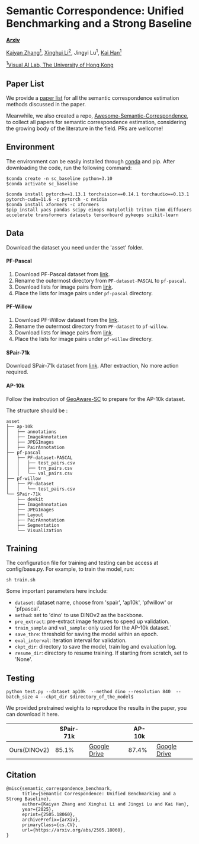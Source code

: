 # Semantic Correspondence: Unified Benchmarking and a Strong Baseline

**[Arxiv](https://arxiv.org/abs/2505.18060)**

[Kaiyan Zhang<sup>1</sup>](https://scholar.google.com.hk/citations?user=ef255KYAAAAJ&hl=en), 
[Xinghui Li<sup>2</sup>](https://xinghui-li.github.io/), 
Jingyi Lu<sup>1</sup>, 
[Kai Han<sup>1</sup>](https://www.kaihan.org/)

[<sup>1</sup>Visual AI Lab, The University of Hong Kong](https://visailab.github.io/)&nbsp;&nbsp;&nbsp;
<!-- [<sup>2</sup>Active Vision Lab
, University of Oxford](https://www.robots.ox.ac.uk/~lav/) -->

## Paper List
We provide a [paper list](paper_list.md) for all the semantic correspondence estimation methods discussed in the paper.

Meanwhile, we also created a repo, [Awesome-Semantic-Correspondence](https://github.com/Visual-AI/Awesome-Semantic-Correspondence), to collect all papers for semantic correspondence estimation, considering the growing body of the literature in the field. PRs are wellcome! 


## Environment
The environment can be easily installed through [conda](https://docs.conda.io/projects/miniconda/en/latest/) and pip. After downloading the code, run the following command:
```shell
$conda create -n sc_baseline python=3.10
$conda activate sc_baseline

$conda install pytorch==1.13.1 torchvision==0.14.1 torchaudio==0.13.1 pytorch-cuda=11.6 -c pytorch -c nvidia
$conda install xformers -c xformers
$pip install yacs pandas scipy einops matplotlib triton timm diffusers accelerate transformers datasets tensorboard pykeops scikit-learn
```

## Data
Download the dataset you need under the 'asset' folder.

#### PF-Pascal
1. Download PF-Pascal dataset from [link](https://www.di.ens.fr/willow/research/proposalflow/).
2. Rename the outermost directory from `PF-dataset-PASCAL` to `pf-pascal`.
3. Download lists for image pairs from [link](https://www.robots.ox.ac.uk/~xinghui/sd4match/pf-pascal_image_pairs.zip).
4. Place the lists for image pairs under `pf-pascal` directory.

#### PF-Willow
1. Download PF-Willow dataset from the [link](https://www.di.ens.fr/willow/research/proposalflow/).
2. Rename the outermost directory from `PF-dataset` to `pf-willow`.
3. Download lists for image pairs from [link](https://www.robots.ox.ac.uk/~xinghui/sd4match/test_pairs.csv).
4. Place the lists for image pairs under `pf-willow` directory.

#### SPair-71k
Download SPair-71k dataset from [link](https://cvlab.postech.ac.kr/research/SPair-71k/). After extraction,  No more action required.

#### AP-10k
Follow the instrcution of [GeoAware-SC](https://github.com/Junyi42/GeoAware-SC) to prepare for the AP-10k dataset.

The structure should be :
```
asset
├── ap-10k
│   ├── annotations
│   ├── ImageAnnotation
│   ├── JPEGImages
│   ├── PairAnnotation
├── pf-pascal
│   ├── PF-dataset-PASCAL
│   │   ├── test_pairs.csv
│   │   ├── trn_pairs.csv
│   │   └── val_pairs.csv
├── pf-willow
│   ├── PF-dataset
│   │   └── test_pairs.csv
└── SPair-71k
    ├── devkit
    ├── ImageAnnotation
    ├── JPEGImages
    ├── Layout
    ├── PairAnnotation
    ├── Segmentation
    └── Visualization
```



## Training
The configuration file for training and testing can be access at config/base.py.
For example, to train the model, run:
```
sh train.sh
```

Some important parameters here include:
- `dataset`: dataset name, choose from 'spair', 'ap10k', 'pfwillow' or 'pfpascal'.
- `method`: set to 'dino' to use DINOv2 as the backbone.
- `pre_extract`: pre-extract image features to speed up validation.
- `train_sample` and `val_sample`: only used for the AP-10k dataset.`
- `save_thre`: threshold for saving the model within an epoch.
- `eval_interval`: iteration interval for validation.
- `ckpt_dir`: directory to save the model, train log and evaluation log.
- `resume_dir`: directory to resume training. If starting from scratch, set to 'None'.


## Testing
```
python test.py --dataset ap10k  --method dino --resolution 840  --batch_size 4 --ckpt_dir $directory_of_the_model$
```

We provided pretrained weights to reproduce the results in the paper, you can download it here.  


|      |   SPair-71k |  |  AP-10k |   |
| ---- | ---- | ---- |---- |---- |
|   Ours(DINOv2)   |  85.1% | [Google Drive](https://drive.google.com/drive/folders/1XgHdxYvan_LB85RpxkDKlEmXElTOC5D8?usp=drive_link) | 87.4% | [Google Drive](https://drive.google.com/drive/folders/1EQbuQFZ4CyjqvlohaZROXlYyNASxich9?usp=drive_link)   |


## Citation
```
@misc{semantic_correspondence_benchmark,
      title={Semantic Correspondence: Unified Benchmarking and a Strong Baseline}, 
      author={Kaiyan Zhang and Xinghui Li and Jingyi Lu and Kai Han},
      year={2025},
      eprint={2505.18060},
      archivePrefix={arXiv},
      primaryClass={cs.CV},
      url={https://arxiv.org/abs/2505.18060}, 
}
```
